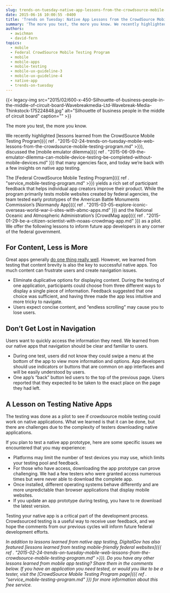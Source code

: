 ```yaml
---
slug: trends-on-tuesday-native-app-lessons-from-the-crowdsource-mobile-testing-program
date: 2015-06-16 10:00:55 -0400
title: 'Trends on Tuesday: Native App Lessons from the CrowdSource Mobile Testing Program'
summary: 'The more you test, the more you know. We recently highlighted lessons learned from the CrowdSource Mobile Testing Program, discussed the mobile emulator dilemma that many agencies face, and today we’re back with a few insights on native app testing. The Federal CrowdSource Mobile Testing Program yields a rich set of participant feedback that helps individual app'
authors:
  - awichman
  - david-fern
topics:
  - mobile
  - Federal CrowdSource Mobile Testing Program
  - mobile
  - mobile-apps
  - mobile-testing
  - mobile-ux-guideline-3
  - mobile-ux-guideline-4
  - native-app
  - trends-on-tuesday
---
```


{{< legacy-img src="2015/02/600-x-450-Silhouette-of-business-people-in-the-middle-of-circuit-board-Wavebreakmedia-Ltd-Wavebreak-Media-Thinkstock-175224848.jpg" alt="Silhouette of business people in the middle of circuit board" caption="" >}} 

The more you test, the more you know.

We recently highlighted [lessons learned from the CrowdSource Mobile Testing Program]({{ ref . "2015-02-24-trends-on-tuesday-mobile-web-lessons-from-the-crowdsource-mobile-testing-program.md" >}}), discussed the [mobile emulator dilemma]({{ ref . "2015-06-09-the-emulator-dilemma-can-mobile-device-testing-be-completed-without-mobile-devices.md" }}) that many agencies face, and today we’re back with a few insights on native app testing.

The [Federal CrowdSource Mobile Testing Program]({{ ref . "service_mobile-testing-program.md" >}}) yields a rich set of participant feedback that helps individual app creators improve their product. While the program primarily tests mobile websites created by federal agencies, the team tested early prototypes of the American Battle Monuments Commission’s [Normandy App]({{ ref . "2015-03-05-explore-iconic-overseas-world-war-ii-sites-with-abmc-apps.md" }}) and the National Oceanic and Atmospheric Administration’s [CrowdMag app]({{ ref . "2015-01-29-be-a-citizen-scientist-with-noaas-crowdmag-app.md" }}) as a pilot. We offer the following lessons to inform future app developers in any corner of the federal government.

## For Content, Less is More

Great apps generally [do one thing really well](http://it-tna.com/2014/03/04/app-vs-application-lets-one-thing-really-really-well/). However, we learned from testing that content brevity is also the key to successful native apps. Too much content can frustrate users and create navigation issues.

  * Eliminate duplicative options for displaying content. During the testing of one application, participants could choose from three different ways to display a single piece of information. Feedback suggested that one choice was sufficient, and having three made the app less intuitive and more tricky to navigate.
  * Users expect concise content, and “endless scrolling” may cause you to lose users.

## Don’t Get Lost in Navigation

Users want to quickly access the information they need. We learned from our native apps that navigation should be clear and familiar to users.

  * During one test, users did not know they could swipe a menu at the bottom of the app to view more information and options. App developers should use indicators or buttons that are common on app interfaces and will be easily understood by users.
  * One app’s “back” button led users to the top of the previous page. Users reported that they expected to be taken to the exact place on the page they had left.

## A Lesson on Testing Native Apps

The testing was done as a pilot to see if crowdsource mobile testing could work on native applications. What we learned is that it can be done, but there are challenges due to the complexity of testers downloading native applications.

If you plan to test a native app prototype, here are some specific issues we encountered that you may experience:

  * Platforms may limit the number of test devices you may use, which limits your testing pool and feedback.
  * For those who have access, downloading the app prototype can prove challenging. We had a few testers who were granted access numerous times but were never able to download the complete app.
  * Once installed, different operating systems behave differently and are more unpredictable than browser applications that display mobile websites.
  * If you update an app prototype during testing, you have to re download the latest version.

Testing your native app is a critical part of the development process. Crowdsourced testing is a useful way to receive user feedback, and we hope the comments from our previous cycles will inform future federal development efforts.

_In addition to lessons learned from native app testing, DigitalGov has also featured [lessons learned from testing mobile-friendly federal websites]({{ ref . "2015-02-24-trends-on-tuesday-mobile-web-lessons-from-the-crowdsource-mobile-testing-program.md" >}}). Do you have any other lessons learned from mobile app testing? Share them in the comments below. If you have an application you need tested, or would you like to be a tester, visit the [CrowdSource Mobile Testing Program page]({{ ref . "service_mobile-testing-program.md" }}) for more information about this free service._